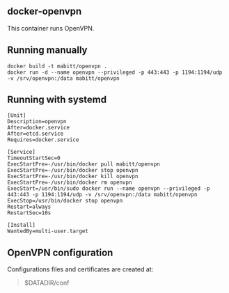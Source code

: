 docker-openvpn
--------------
This container runs OpenVPN.

Running manually
----------------
    docker build -t mabitt/openvpn .
    docker run -d --name openvpn --privileged -p 443:443 -p 1194:1194/udp -v /srv/openvpn:/data mabitt/openvpn

Running with systemd
-----------------------
```
[Unit]
Description=openvpn
After=docker.service
After=etcd.service
Requires=docker.service

[Service]
TimeoutStartSec=0
ExecStartPre=-/usr/bin/docker pull mabitt/openvpn
ExecStartPre=-/usr/bin/docker stop openvpn
ExecStartPre=-/usr/bin/docker kill openvpn
ExecStartPre=-/usr/bin/docker rm openvpn
ExecStart=/usr/bin/sudo docker run --name openvpn --privileged -p 443:443 -p 1194:1194/udp -v /srv/openvpn:/data mabitt/openvpn
ExecStop=/usr/bin/docker stop openvpn
Restart=always
RestartSec=10s

[Install]
WantedBy=multi-user.target
```

OpenVPN configuration
-------------------------
Configurations files and certificates are created at:
> $DATADIR/conf